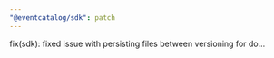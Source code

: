 ```yaml
---
"@eventcatalog/sdk": patch
---
```


fix(sdk): fixed issue with persisting files between versioning for do…
